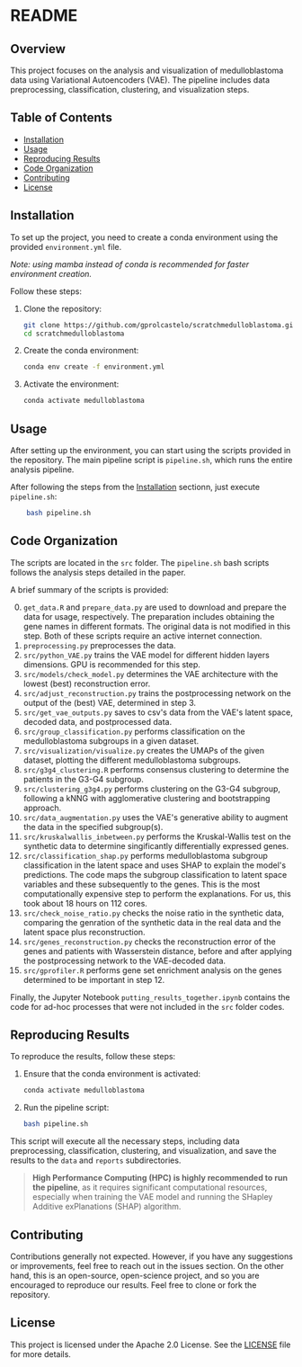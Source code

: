 # README

## Overview
This project focuses on the analysis and visualization of medulloblastoma data using Variational Autoencoders (VAE). The pipeline includes data preprocessing, classification, clustering, and visualization steps.

## Table of Contents
- [Installation](#installation)
- [Usage](#usage)
- [Reproducing Results](#reproducing-results)
- [Code Organization](#code-organization)
- [Contributing](#contributing)
- [License](#license)

## Installation
To set up the project, you need to create a conda environment using the provided `environment.yml` file. 

*Note: using mamba instead of conda is recommended for faster environment creation.*

Follow these steps:

1. Clone the repository:
    ```bash
    git clone https://github.com/gprolcastelo/scratchmedulloblastoma.git
    cd scratchmedulloblastoma
    ```

2. Create the conda environment:
    ```bash
    conda env create -f environment.yml
    ```

3. Activate the environment:
    ```bash
    conda activate medulloblastoma
    ```

## Usage
After setting up the environment, you can start using the scripts provided in the repository. The main pipeline script is `pipeline.sh`, which runs the entire analysis pipeline.

After following the steps from the [Installation](#installation) sectionn, just execute `pipeline.sh`:

```bash
    bash pipeline.sh
```

## Code Organization

The scripts are located in the `src` folder. The `pipeline.sh` bash scripts follows the analysis steps detailed in the paper. 

A brief summary of the scripts is provided:

0. `get_data.R` and `prepare_data.py` are used to download and prepare the data for usage, respectively. The preparation includes obtaining the gene names in different formats. 
The original data is not modified in this step.
Both of these scripts require an active internet connection.
1. `preprocessing.py` preprocesses the data.
2. `src/python_VAE.py` trains the VAE model for different hidden layers dimensions. GPU is recommended for this step.
3. `src/models/check_model.py` determines the VAE architecture with the lowest (best) reconstruction error.
4. `src/adjust_reconstruction.py` trains the postprocessing network on the output of the (best) VAE, determined in step 3.
5. `src/get_vae_outputs.py` saves to csv's data from the VAE's latent space, decoded data, and postprocessed data.
6. `src/group_classification.py` performs classification on the medulloblastoma subgroups in a given dataset.
7. `src/visualization/visualize.py` creates the UMAPs of the given dataset, plotting the different medulloblastoma subgroups.
8. `src/g3g4_clustering.R` performs consensus clustering to determine the patients in the G3-G4 subgroup.
9. `src/clustering_g3g4.py` performs clustering on the G3-G4 subgroup, following a kNNG with agglomerative clustering and bootstrapping approach.
10. `src/data_augmentation.py` uses the VAE's generative ability to augment the data in the specified subgroup(s).
11. `src/kruskalwallis_inbetween.py` performs the Kruskal-Wallis test on the synthetic data to determine singificantly differentially expressed genes.
12. `src/classification_shap.py` performs medulloblastoma subgroup classification in the latent space and uses SHAP to explain the model's predictions. 
The code maps the subgroup classification to latent space variables and these subsequently to the genes.
This is the most computationally expensive step to perform the explanations.
For us, this took about 18 hours on 112 cores.
13. `src/check_noise_ratio.py` checks the noise ratio in the synthetic data, comparing the genration of the synthetic data in the real data and the latent space plus reconstruction.
14. `src/genes_reconstruction.py` checks the reconstruction error of the genes and patients with Wasserstein distance, before and after applying the postprocessing network to the VAE-decoded data.
15. `src/gprofiler.R` performs gene set enrichment analysis on the genes determined to be important in step 12.

Finally, the Jupyter Notebook `putting_results_together.ipynb` contains the code for ad-hoc processes that were not included in the `src` folder codes.

## Reproducing Results
To reproduce the results, follow these steps:

1. Ensure that the conda environment is activated:
    ```bash
    conda activate medulloblastoma
    ```

2. Run the pipeline script:
    ```bash
    bash pipeline.sh
    ```

This script will execute all the necessary steps, including data preprocessing, classification, clustering, and visualization, and save the results to the `data` and `reports` subdirectories.

> **High Performance Computing (HPC) is highly recommended to run the pipeline**, as it requires significant computational resources, especially when training the VAE model and running the SHapley Additive exPlanations (SHAP) algorithm.

## Contributing
Contributions generally not expected. However, if you have any suggestions or improvements, feel free to reach out in the issues section. 
On the other hand, this is an open-source, open-science project, and so you are encouraged to reproduce our results.
Feel free to clone or fork the repository.

## License
This project is licensed under the Apache 2.0 License. See the [LICENSE](LICENSE) file for more details.
